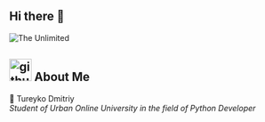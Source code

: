## Hi there 👋


<img src="https://img.shields.io/badge/py-python-blue?logo=python" alt="The Unlimited" widht=600 />


##  [<img src='https://cdn.jsdelivr.net/npm/simple-icons@3.0.1/icons/github.svg' alt='github' height='40'>](https://github.com/deemon1988)  About Me

🚀 Tureyko Dmitriy  
*Student of Urban Online University in the field of Python Developer*  

